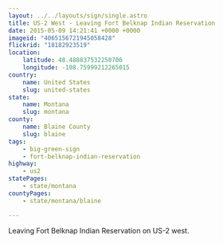 ```yaml
---
layout: ../../layouts/sign/single.astro
title: US-2 West - Leaving Fort Belknap Indian Reservation
date: 2015-05-09 14:21:41 +0000 +0000
imageid: "4065156721945058428"
flickrid: "18182923519"
location:
    latitude: 48.488837532250706
    longitude: -108.75999212265015
country:
    name: United States
    slug: united-states
state:
    name: Montana
    slug: montana
county:
    name: Blaine County
    slug: blaine
tags:
    - big-green-sign
    - fort-belknap-indian-reservation
highway:
    - us2
statePages:
    - state/montana
countyPages:
    - state/montana/blaine

---
```

Leaving Fort Belknap Indian Reservation on US-2 west.